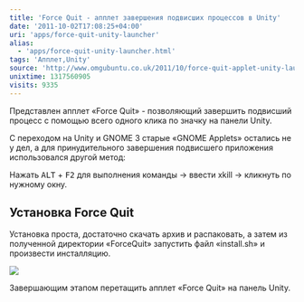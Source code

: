 ```yaml
---
title: 'Force Quit - апплет завершения подвисших процессов в Unity'
date: '2011-10-02T17:08:25+04:00'
uri: 'apps/force-quit-unity-launcher'
alias: 
  - 'apps/force-quit-unity-launcher.html'
tags: 'Апплет,Unity'
source: 'http://www.omgubuntu.co.uk/2011/10/force-quit-applet-unity-launcher/'
unixtime: 1317560905
visits: 9335
---
```

Представлен апплет «Force Quit» - позволяющий завершить подвисший процесс с помощью всего одного клика по значку на панели Unity.

С переходом на Unity и GNOME 3 старые «GNOME Applets» остались не у дел, а для принудительного завершения подвисшего приложения использовался другой метод:

Нажать <kbd>ALT</kbd> + <kbd>F2</kbd> для выполнения команды → ввести xkill → кликнуть по нужному окну.

## Установка Force Quit

Установка проста, достаточно скачать архив и распаковать, а затем из полученной директории «ForceQuit» запустить файл «install.sh» и произвести инсталляцию.

[![](img/2011/10/02/17-00/force-6203733578-o.jpg)](img/2011/10/02/17-00/force-6203733578-o.jpg)

Завершающим этапом перетащить апплет «Force Quit» на панель Unity.
